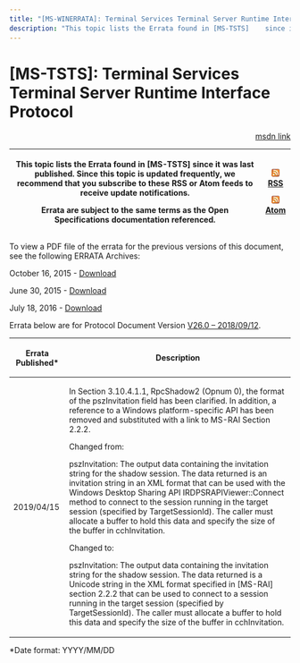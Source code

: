 ```yaml
---
title: "[MS-WINERRATA]: Terminal Services Terminal Server Runtime Interface Protocol"
description: "This topic lists the Errata found in [MS-TSTS]    since it was last published. Since this topic is updated frequently, we    recommend that you"
---
```


# [MS-TSTS]: Terminal Services Terminal Server Runtime Interface Protocol

<p align="right"><a href="https://msdn.microsoft.com/en-us/library/62b57c60-6191-487b-bcd4-84f1611993e9">msdn link</a></p>
<p> </p>

<table>
 <thead>
  <tr>
   <th>
   <p>This topic lists the Errata found in [MS-TSTS]
   since it was last published. Since this topic is updated frequently, we
   recommend that you subscribe to these RSS or Atom feeds to receive update
   notifications.</p>
   <p>Errata are subject to the same terms as the
   Open Specifications documentation referenced.</p>
   </th>
   <th>
   <p><img id="Picture 101" src="ms-winerrata_files/image001.png"><a href="http://blogs.msdn.com/b/protocol_content_errata/rss.aspx">RSS</a> </p>
   <p><img id="Picture 100" src="ms-winerrata_files/image001.png"><a href="http://blogs.msdn.com/b/protocol_content_errata/atom.aspx">Atom</a> </p>
   <p> </p>
   </th>
  </tr>
 </thead>
</table>

<p>To view a PDF file of the errata for the previous versions
of this document, see the following ERRATA Archives:</p>

<p>October 16, 2015 - <a href="http://go.microsoft.com/fwlink/?LinkID=690377">Download</a></p>

<p>June 30, 2015 - <a href="http://go.microsoft.com/fwlink/?LinkId=617579">Download</a></p>

<p>July 18, 2016 - <a href="http://go.microsoft.com/fwlink/?LinkId=822549">Download</a></p>

<p>Errata below are for Protocol Document Version <a href="https://docs.microsoft.com/en-us/openspecs/windows_protocols/ms-tsts/1eb45af1-94f1-4c42-9e13-dd0a018646fd">V26.0
– 2018/09/12</a>.</p>

<table>
 <thead>
  <tr>
   <th>
   <p>Errata Published*</p>
   </th>
   <th>
   <p>Description</p>
   </th>
  </tr>
 </thead>
 <tr>
  <td>
  <p>2019/04/15</p>
  </td>
  <td>
  <p>In Section 3.10.4.1.1, RpcShadow2 (Opnum 0), the
  format of the pszInvitation field has been clarified. In addition, a
  reference to a Windows platform-specific API has been removed and substituted
  with a link to MS-RAI Section 2.2.2.</p>
  <p> </p>
  <p>Changed from:</p>
  <p> </p>
  <p>pszInvitation: The output data containing the
  invitation string for the shadow session. The data returned is an invitation
  string in an XML format that can be used with the Windows Desktop Sharing API
  IRDPSRAPIViewer::Connect method to connect to the session running in the
  target session (specified by TargetSessionId). The caller must allocate a
  buffer to hold this data and specify the size of the buffer in cchInvitation.</p>
  <p> </p>
  <p>Changed to:</p>
  <p> </p>
  <p>pszInvitation: The output data containing the
  invitation string for the shadow session. The data returned is a Unicode
  string in the XML format specified in [MS-RAI] section 2.2.2 that can be used
  to connect to a session running in the target session (specified by
  TargetSessionId). The caller must allocate a buffer to hold this data and
  specify the size of the buffer in cchInvitation.</p>
  </td>
 </tr>
</table>

<p>*Date format: YYYY/MM/DD</p>


                